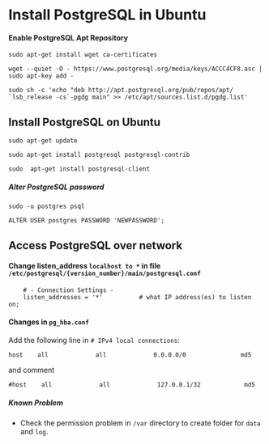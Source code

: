 # Install PostgreSQL in Ubuntu

#### Enable PostgreSQL Apt Repository

```
sudo apt-get install wget ca-certificates

wget --quiet -O - https://www.postgresql.org/media/keys/ACCC4CF8.asc | sudo apt-key add -

sudo sh -c 'echo "deb http://apt.postgresql.org/pub/repos/apt/ `lsb_release -cs`-pgdg main" >> /etc/apt/sources.list.d/pgdg.list'

```

## Install PostgreSQL on Ubuntu

```
sudo apt-get update

sudo apt-get install postgresql postgresql-contrib

sudo  apt-get install postgresql-client

```

##### Alter PostgreSQL password

   `sudo -u postgres psql`

   `ALTER USER postgres PASSWORD 'NEWPASSWORD';`



## Access PostgreSQL over network

#### Change listen_address `localhost to *` in  file  `/etc/postgresql/{version_number}/main/postgresql.conf`
```
    # - Connection Settings -
    listen_addresses = '*'          # what IP address(es) to listen on;     
```

#### Changes in `pg_hba.conf`

Add the following line in `# IPv4 local connections`:

	host    all             all             0.0.0.0/0               md5

and comment

	#host    all             all             127.0.0.1/32            md5


##### Known Problem

* Check the permission problem in `/var` directory to create folder for `data` and `log`.
